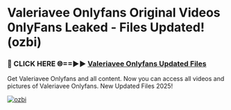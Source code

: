# Valeriavee Onlyfans Original Videos 0nlyFans Leaked - Files Updated! (ozbi)

<h3>🔴 CLICK HERE 🌐==►► <a href="https://tinyurl.com/2wckxsce" rel="nofollow">Valeriavee Onlyfans Updated Files</a></h3>

Get Valeriavee Onlyfans and all content. Now you can access all videos and pictures of Valeriavee Onlyfans. New Updated Files 2025!

[![ozbi](https://i.imgur.com/AFduVYN.gif)](https://tinyurl.com/2wckxsce)
